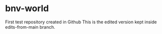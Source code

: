 # bnv-world
First test repository created in Github
This is the edited version kept inside edits-from-main branch.
